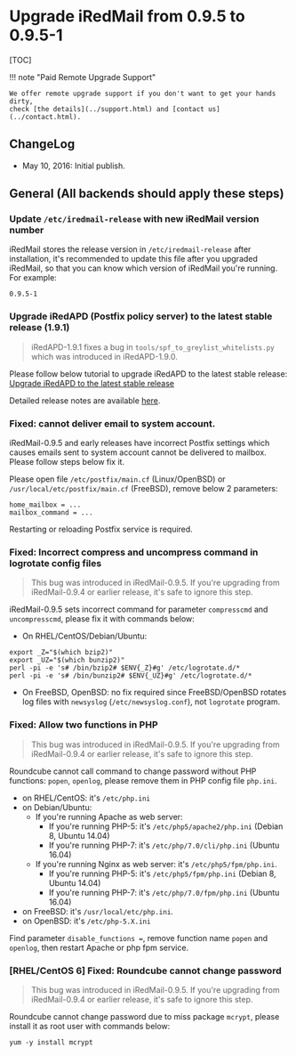 # Upgrade iRedMail from 0.9.5 to 0.9.5-1

[TOC]

!!! note "Paid Remote Upgrade Support"

    We offer remote upgrade support if you don't want to get your hands dirty,
    check [the details](../support.html) and [contact us](../contact.html).

## ChangeLog

* May 10, 2016: Initial publish.

## General (All backends should apply these steps)

### Update `/etc/iredmail-release` with new iRedMail version number

iRedMail stores the release version in `/etc/iredmail-release` after
installation, it's recommended to update this file after you upgraded iRedMail,
so that you can know which version of iRedMail you're running. For example:

```
0.9.5-1
```

### Upgrade iRedAPD (Postfix policy server) to the latest stable release (1.9.1)

> iRedAPD-1.9.1 fixes a bug in `tools/spf_to_greylist_whitelists.py` which was
> introduced in iRedAPD-1.9.0.

Please follow below tutorial to upgrade iRedAPD to the latest stable release:
[Upgrade iRedAPD to the latest stable release](./upgrade.iredapd.html)

Detailed release notes are available [here](./iredapd.releases.html).

### Fixed: cannot deliver email to system account.

iRedMail-0.9.5 and early releases have incorrect Postfix settings which causes
emails sent to system account cannot be delivered to mailbox. Please follow
steps below fix it.

Please open file `/etc/postfix/main.cf` (Linux/OpenBSD) or
`/usr/local/etc/postfix/main.cf` (FreeBSD), remove below 2 parameters:

```
home_mailbox = ...
mailbox_command = ...
```

Restarting or reloading Postfix service is required.

### Fixed: Incorrect compress and uncompress command in logrotate config files

> This bug was introduced in iRedMail-0.9.5. If you're upgrading from
> iRedMail-0.9.4 or earlier release, it's safe to ignore this step.

iRedMail-0.9.5 sets incorrect command for parameter `compresscmd` and
`uncompresscmd`, please fix it with commands below:

* On RHEL/CentOS/Debian/Ubuntu:

```
export _Z="$(which bzip2)"
export _UZ="$(which bunzip2)"
perl -pi -e 's# /bin/bzip2# $ENV{_Z}#g' /etc/logrotate.d/*
perl -pi -e 's# /bin/bunzip2# $ENV{_UZ}#g' /etc/logrotate.d/*
```

* On FreeBSD, OpenBSD: no fix required since FreeBSD/OpenBSD rotates log files
  with `newsyslog` (`/etc/newsyslog.conf`), not `logrotate` program.

### Fixed: Allow two functions in PHP

> This bug was introduced in iRedMail-0.9.5. If you're upgrading from
> iRedMail-0.9.4 or earlier release, it's safe to ignore this step.

Roundcube cannot call command to change password without PHP functions:
`popen`, `openlog`, please remove them in PHP config file `php.ini`.

* on RHEL/CentOS: it's `/etc/php.ini`
* on Debian/Ubuntu:
    * If you're running Apache as web server:
        * If you're running PHP-5: it's `/etc/php5/apache2/php.ini` (Debian 8, Ubuntu 14.04)
        * If you're running PHP-7: it's `/etc/php/7.0/cli/php.ini` (Ubuntu 16.04)
    * If you're running Nginx as web server: it's `/etc/php5/fpm/php.ini`.
        * If you're running PHP-5: it's `/etc/php5/fpm/php.ini` (Debian 8, Ubuntu 14.04)
        * If you're running PHP-7: it's `/etc/php/7.0/fpm/php.ini` (Ubuntu 16.04)
* on FreeBSD: it's `/usr/local/etc/php.ini`.
* on OpenBSD: it's `/etc/php-5.X.ini`

Find parameter `disable_functions =`, remove function name `popen` and
`openlog`, then restart Apache or php fpm service.

### [RHEL/CentOS 6] Fixed: Roundcube cannot change password

> This bug was introduced in iRedMail-0.9.5. If you're upgrading from
> iRedMail-0.9.4 or earlier release, it's safe to ignore this step.

Roundcube cannot change password due to miss package `mcrypt`, please install
it as root user with commands below:

```
yum -y install mcrypt
```
